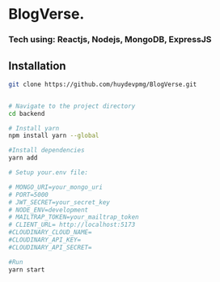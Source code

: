 # BlogVerse.

### Tech using: Reactjs, Nodejs, MongoDB, ExpressJS

## Installation
```bash
git clone https://github.com/huydevpmg/BlogVerse.git


# Navigate to the project directory
cd backend

# Install yarn
npm install yarn --global

#Install dependencies
yarn add

# Setup your.env file:

# MONGO_URI=your_mongo_uri
# PORT=5000
# JWT_SECRET=your_secret_key
# NODE_ENV=development
# MAILTRAP_TOKEN=your_mailtrap_token
# CLIENT_URL= http://localhost:5173
#CLOUDINARY_CLOUD_NAME=
#CLOUDINARY_API_KEY=
#CLOUDINARY_API_SECRET=

#Run
yarn start
```
